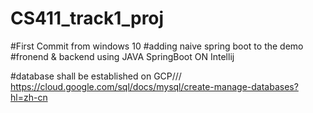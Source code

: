 # CS411_track1_proj
#First Commit from windows 10
#adding naive spring boot to the demo
#fronend & backend using JAVA SpringBoot ON Intellij



#database shall be established on GCP/// https://cloud.google.com/sql/docs/mysql/create-manage-databases?hl=zh-cn
